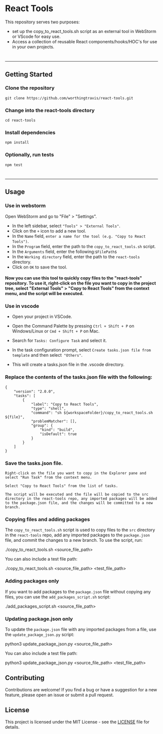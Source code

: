 
# React Tools

This repository serves two purposes:
- set up the copy_to_react_tools.sh script as an external tool in WebStorm or VScode for easy use.
- Access a collection of reusable React components/hooks/HOC's for use in your own projects.
#

---
## Getting Started

### Clone the repository
`git clone https://github.com/worthingtravis/react-tools.git`
### Change into the react-tools directory
`cd react-tools`
### Install dependencies
`npm install`
### Optionally, run tests
`npm test`

#

---

## Usage


### Use in webstorm
Open WebStorm and go to "File" > "Settings".
- In the left sidebar, select `"Tools" > "External Tools"`.
- Click on the `+` icon to add a new tool.
- In the `Name` field, `enter a name for the tool (e.g. "Copy to React Tools")`.
- In the `Program` field, enter the path to the `copy_to_react_tools.sh` script.
- In the `Arguments` field, enter the following:`$FilePath$`
- In the `Working directory` field, enter the path to the `react-tools` directory.
- Click on `OK` to save the tool.

#### Now you can use this tool to quickly copy files to the "react-tools" repository. To use it, right-click on the file you want to copy in the project tree, select "External Tools" > "Copy to React Tools" from the context menu, and the script will be executed.


### Use in vscode
- Open your project in VSCode.
- Open the Command Palette by pressing `Ctrl + Shift + P` on Windows/Linux or `Cmd + Shift + P` on Mac.

- Search for `Tasks: Configure Task` and select it.

- In the task configuration prompt, select `Create tasks.json file from template` and then select` "Others"`.

- This will create a tasks.json file in the .vscode directory.


### Replace the contents of the tasks.json file with the following:

```
{
    "version": "2.0.0",
    "tasks": [
        {
            "label": "Copy to React Tools",
            "type": "shell",
            "command": "sh ${workspaceFolder}/copy_to_react_tools.sh ${file}",
            "problemMatcher": [],
            "group": {
                "kind": "build",
                "isDefault": true
            }
        }
    ]
}

```

### Save the tasks.json file.
```
Right-click on the file you want to copy in the Explorer pane and select "Run Task" from the context menu.

Select "Copy to React Tools" from the list of tasks.

The script will be executed and the file will be copied to the src directory in the react-tools repo, any imported packages will be added to the package.json file, and the changes will be committed to a new branch.
```
### Copying files and adding packages

The `copy_to_react_tools.sh` script is used to copy files to the `src` directory in the `react-tools` repo, add any imported packages to the `package.json` file, and commit the changes to a new branch. To use the script, run:

./copy_to_react_tools.sh <source_file_path>


You can also include a test file path:

./copy_to_react_tools.sh <source_file_path> <test_file_path>


### Adding packages only

If you want to add packages to the `package.json` file without copying any files, you can use the `add_packages_script.sh` script:

./add_packages_script.sh <source_file_path>


### Updating package.json only

To update the `package.json` file with any imported packages from a file, use the `update_package_json.py` script:

python3 update_package_json.py <source_file_path>


You can also include a test file path:

python3 update_package_json.py <source_file_path> <test_file_path>


## Contributing

Contributions are welcome! If you find a bug or have a suggestion for a new feature, please open an issue or submit a pull request.

## License

This project is licensed under the MIT License - see the [LICENSE](LICENSE) file for details.
